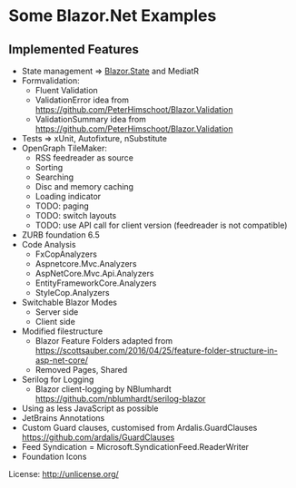 # Some Blazor.Net Examples

## Implemented Features

* State management => [Blazor.State](https://github.com/TimeWarpEngineering/blazor-state) and MediatR
* Formvalidation:
  * Fluent Validation
  * ValidationError idea from https://github.com/PeterHimschoot/Blazor.Validation
  * ValidationSummary idea from https://github.com/PeterHimschoot/Blazor.Validation
* Tests => xUnit, Autofixture, nSubstitute
* OpenGraph TileMaker:
  * RSS feedreader as source
  * Sorting 
  * Searching
  * Disc and memory caching
  * Loading indicator
  * TODO: paging
  * TODO: switch layouts
  * TODO: use API call for client version (feedreader is not compatible)
* ZURB foundation 6.5
* Code Analysis
  * FxCopAnalyzers
  * Aspnetcore.Mvc.Analyzers
  * AspNetCore.Mvc.Api.Analyzers
  * EntityFrameworkCore.Analyzers
  * StyleCop.Analyzers
* Switchable Blazor Modes
  * Server side
  * Client side
* Modified filestructure
  * Blazor Feature Folders adapted from https://scottsauber.com/2016/04/25/feature-folder-structure-in-asp-net-core/
  * Removed Pages, Shared
* Serilog for Logging
   * Blazor client-logging by NBlumhardt https://github.com/nblumhardt/serilog-blazor
* Using as less JavaScript as possible
* JetBrains Annotations
* Custom Guard clauses, customised from Ardalis.GuardClauses https://github.com/ardalis/GuardClauses
* Feed Syndication = Microsoft.SyndicationFeed.ReaderWriter
* Foundation Icons

License: http://unlicense.org/